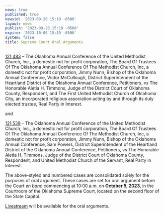 ```yaml
---
news: true
published: true
newsid: '2023-09-20 15:19 -0500'
layout: news
publish: '2023-09-20 15:19 -0500'
expire: '2023-10-06 15:19 -0500'
system: false
title: Supreme Court Oral Arguments
---
```

[121,483](http://www.oscn.net/dockets/GetCaseInformation.aspx?db=appellate&number=121483) – The Oklahoma Annual Conference of the United Methodist Church, Inc., a domestic not for profit corporation, The Board Of Trustees Of The Oklahoma Annual Conference Of The Methodist Church, Inc, a domestic not for profit corporation, Jimmy Nunn, Bishop of the Oklahoma Annual Conference, Victor McCullough, District Superintendent of the Heartland District of the Oklahoma Annual Conference, Petitioners, vs The Honorable Aletia H. Timmons, Judge of the District Court of Oklahoma County, Respondent, and The First United Methodist Church of Oklahoma City, an incorporated religious association acting by and through its duly elected trustee, Real Party in Interest.

and 

[121,538](http://www.oscn.net/dockets/GetCaseInformation.aspx?db=appellate&number=121538) – The Oklahoma Annual Conference of the United Methodist Church, Inc., a domestic not for profit corporation, The Board Of Trustees Of The Oklahoma Annual Conference Of The Methodist Church, Inc, a domestic not for profit corporation, Jimmy Nunn, Bishop of the Oklahoma Annual Conference, Sam Powers, District Superintendent of the Heartland District of the Oklahoma Annual Conference, Petitioners, vs The Honorable Aletia H. Timmons, Judge of the District Court of Oklahoma County, Respondent, and United Methodist Church of the Servant, Real Party in Interest.

The above-styled and numbered cases are consolidated solely for the purposes of oral argument. These cases are set for oral argument before the Court <i>en banc</i> commencing at 10:00 a.m. on **October 5, 2023**, in the Courtroom of the Oklahoma Supreme Court, located on the second floor of the State Capitol.

[Livestream](https://youtube.com/live/Q0FiJXbI1a8?feature=shareCaptioning) will be available for the oral arguments.
